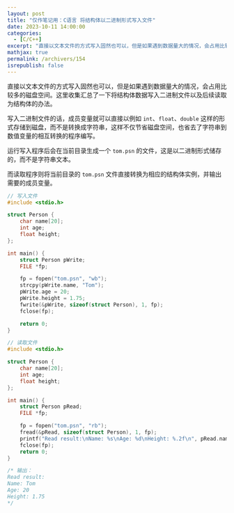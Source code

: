 ```yaml
---
layout: post
title: "仅作笔记用：C语言 将结构体以二进制形式写入文件"
date: 2023-10-11 14:00:00
categories: 
  - [C/C++]
excerpt: "直接以文本文件的方式写入固然也可以，但是如果遇到数据量大的情况，会占用比较多的磁盘空间。这里收集汇总了一下将结构体数据写入二进制文件以及后续读取为结构体的办法。"
mathjax: true
permalink: /archivers/154
isrepublish: false
---
```


直接以文本文件的方式写入固然也可以，但是如果遇到数据量大的情况，会占用比较多的磁盘空间。这里收集汇总了一下将结构体数据写入二进制文件以及后续读取为结构体的办法。

写入二进制文件的话，成员变量就可以直接以例如 ```int```、```float```、```double``` 这样的形式存储到磁盘，而不是转换成字符串，这样不仅节省磁盘空间，也省去了字符串到数值变量的相互转换的程序编写。

运行写入程序后会在当前目录生成一个 ```tom.psn``` 的文件，这是以二进制形式储存的，而不是字符串文本。

而读取程序则将当前目录的 ```tom.psn``` 文件直接转换为相应的结构体实例，并输出需要的成员变量。

```c
// 写入文件
#include <stdio.h>

struct Person {
	char name[20];
	int age;
	float height;
};

int main() {
	struct Person pWrite;
	FILE *fp;

	fp = fopen("tom.psn", "wb");
	strcpy(pWrite.name, "Tom");
	pWrite.age = 20;
	pWrite.height = 1.75;
	fwrite(&pWrite, sizeof(struct Person), 1, fp);
	fclose(fp);

	return 0;
}
```

```c
// 读取文件
#include <stdio.h>

struct Person {
	char name[20];
	int age;
	float height;
};

int main() {
	struct Person pRead;
	FILE *fp;

	fp = fopen("tom.psn", "rb");
	fread(&pRead, sizeof(struct Person), 1, fp);
	printf("Read result:\nName: %s\nAge: %d\nHeight: %.2f\n", pRead.name, pRead.age, pRead.height);
	fclose(fp);
	return 0;
}

/* 输出：
Read result:
Name: Tom
Age: 20
Height: 1.75
*/
```